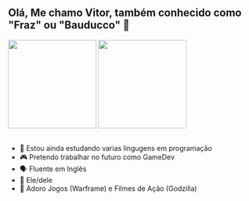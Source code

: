 ## Olá, Me chamo Vitor, também conhecido como "Fraz" ou "Bauducco" 👋

<div>
  <img height=180em src="https://github-readme-stats.vercel.app/api?username=VitorFraz&theme=great-gatsby&show_icons=true&hide_border=false&count_private=false">
  <img height=180em src="https://github-readme-stats.vercel.app/api/top-langs/?username=VitorFraz&theme=great-gatsby&show_icons=true&hide_border=false&layout=compact">
</div>

##

- 📖 Estou ainda estudando varias lingugens em programação
- 🎮 Pretendo trabalhar no futuro como GameDev
- 🗣️ Fluente em Inglês
- 🌱 Ele/dele
- 🧨 Adoro Jogos (Warframe) e Filmes de Ação (Godzilla)

